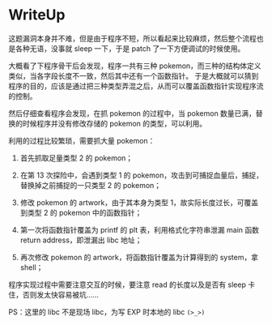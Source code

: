 # WriteUp

这题漏洞本身并不难，但是由于程序不短，所以看起来比较麻烦，然后整个流程也是各种无语，没事就 sleep 一下，于是 patch 了一下方便调试的时候使用。

大概看了下程序骨干后会发现，程序一共有三种 pokemon，而三种的结构体定义类似，当各字段长度不一致，然后其中还有一个函数指针。
于是大概就可以猜到程序的目的，应该是通过把三种类型弄混之后，从而可以覆盖函数指针实现程序流的控制。

然后仔细查看程序会发现，在抓 pokemon 的过程中，当 pokemon 数量已满，替换的时候程序并没有修改存储的 pokemon 的类型，可以利用。

利用的过程比较繁琐，需要抓大量 pokemon：

1. 首先抓取足量类型 2 的 pokemon；

1. 在第 13 次探险中，会遇到类型 1 的 pokemon，攻击到可捕捉血量后，捕捉，替换掉之前捕捉的一只类型 2 的 pokemon；

1. 修改 pokemon 的 artwork，由于其本身为类型 1，故实际长度过长，可覆盖到类型 2 的 pokemon 中的函数指针；

1. 第一次将函数指针覆盖为 printf 的 plt 表，利用格式化字符串泄漏 main 函数 return address，即泄漏出 libc 地址；

1. 再次修改 pokemon 的 artwork，将函数指针覆盖为计算得到的 system，拿 shell；

程序实现过程中需要注意交互的时候，要注意 read 的长度以及是否有 sleep 卡住，否则发太快容易被坑……

PS：这里的 libc 不是现场 libc，为写 EXP 时本地的 libc `(>_>)`
